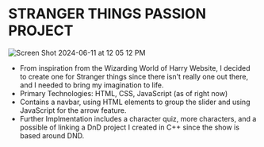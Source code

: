 # STRANGER THINGS PASSION PROJECT

![Screen Shot 2024-06-11 at 12 05 12 PM](https://github.com/NYG-Kartik/StrangerThings/assets/90806469/4d9b6ebd-d241-44a2-adf1-e3cbf90e65ad)
- From inspiration from the Wizarding World of Harry Website, I decided to create one for Stranger things since there isn't really one out there, and I needed to bring my imagination to life.
- Primary Technologies: HTML, CSS, JavaScript (as of right now)
- Contains a navbar, using HTML elements to group the slider and using JavaScript for the arrow feature.
- Further Implmentation includes a character quiz, more characters, and a possible of linking a DnD project I created in C++ since the show is based around DND.
